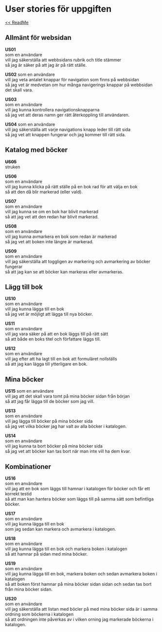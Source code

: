 # User stories för uppgiften

[<< ReadMe](/README.md)

## Allmänt för websidan

**US01**  
som en användare  
vill jag säkerställa att webbsidans rubrik och title stämmer  
så jag är säker på att jag är på rätt ställe.

**US02**
som en användare  
vill jag veta antalet knappar för navigation som finns på webbsidan  
så jag vet är medvetan om hur många navigerings knappar på webbsidan det skall vara.

**US03**  
som en användare  
vill jag kunna kontrollera navigationsknapparna  
så jag vet att deras namn ger rätt återkoppling till användaren.

**US04**
som en användare  
vill jag säkerställa att varje navigations knapp leder till rätt sida  
så jag vet att knappen fungerar och jag kommer till rätt sida.

## Katalog med böcker

~~**US05**~~  
struken

**US06**  
som en användare  
vill jag kunna klicka på rätt ställe på en bok rad för att välja en bok  
så att den då blir markerad (eller vald).

**US07**  
som en användare  
vill jag kunna se om en bok har blivit markerad  
så att jag vet att den redan har blivit markerad.

**US08**  
som en användare  
vill jag kunna avmarkera en bok som redan är markerad  
så jag vet att boken inte längre är markerad.

**US09**  
som en användare  
vill jag säkerställa att toggligen av markering och avmarkering av böcker fungerar  
så att jag kan se att böcker kan markeras eller avmarkeras.

## Lägg till bok

**US10**  
som en användare  
vill jag kunna lägga till en bok  
så jag vet är möjligt att lägga till nya böcker.

**US11**  
som en användare  
vill jag vara säker på att en bok läggs till på rätt sätt  
så att både en boks titel och författare läggs till.

**US12**  
som en användare  
vill jag efter att ha lagt till en bok att formuläret nollställs  
så att jag kan lägga till ytterligare en bok.

## Mina böcker

**US15**
som en användare  
vill jag att det skall vara tomt på mina böcker sidan från början  
så att jag får lägga till de böcker som jag vill.

**US13**  
som en användare  
vill jag lägga till böcker på mina böcker sida  
så jag vet vilka böcker jag har valt av alla böcker i katalogen.

**US14**  
som en användare  
vill jag kunna ta bort böcker på mina böcker sida  
så jag vet att böcker kan tas bort när man inte vill ha dem kvar.

## Kombinationer

**US16**  
som en användare  
vill jag att en bok som läggs till hamnar i katalogen för böcker och får ett korrekt testid  
så att man kan hantera böcker som läggs till på samma sätt som befintliga böcker.

**US17**  
som en användare  
vill jag kunna lägga till en bok  
som jag sedan kan markera och avmarkera i katalogen.

**US18**  
som en användare  
vill jag kunna lägga till en bok och markera boken i katalogen  
så att hamnar på sidan med mina böcker.

**US19**  
som en användare  
vill jag kunna lägga till en bok, markera boken och sedan avmarkera boken i katalogen  
så att boken först hamnar på mina böcker sidan sidan och sedan tas bort från mina böcker sidan.

**US20**  
som en användare  
vill jag säkerställa att listan med böcler på med mina böcker sida är i samma ordning som böckerna i katalogen  
så att ordningen inte påverkas av i vilken orning jag markerade böckerna i katalogen.
